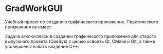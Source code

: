 # GradWorkGUI

Учебный проект по созданию графического приложение. Практического применения не имеет.

Задача заключалась в создании графического приложения для старого выпускного проекта (QueSys) с 
целью освоить Qt, CMake и Git, а также усовершенствовать владение C++.

